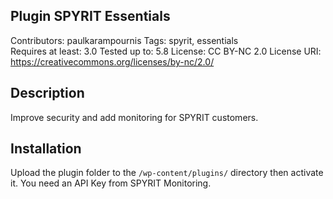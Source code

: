 ## Plugin SPYRIT Essentials

Contributors: paulkarampournis
Tags: spyrit, essentials  
Requires at least: 3.0
Tested up to: 5.8
License: CC BY-NC 2.0
License URI: https://creativecommons.org/licenses/by-nc/2.0/  

## Description

Improve security and add monitoring for SPYRIT customers.

## Installation

Upload the plugin folder to the `/wp-content/plugins/` directory then activate it.
You need an API Key from SPYRIT Monitoring.